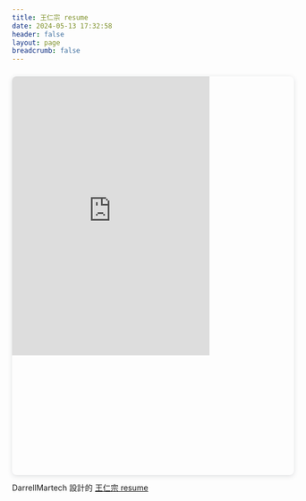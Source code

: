 ```yaml
---
title: 王仁宗 resume
date: 2024-05-13 17:32:58
header: false
layout: page
breadcrumb: false
---
```

<div style="position: relative; width: 100%; height: 0; padding-top: 141.4286%;
 padding-bottom: 0; box-shadow: 0 2px 8px 0 rgba(63,69,81,0.16); margin-top: 1.6em; margin-bottom: 0.9em; overflow: hidden;
 border-radius: 8px; will-change: transform;">
  <iframe loading="lazy" style="position: absolute; width: 70%; height: 70%; top: 0; left: 0; border: none; padding: 0;margin: 0;"
    src="https:&#x2F;&#x2F;www.canva.com&#x2F;design&#x2F;DAGEz7F6rmE&#x2F;3vROBCPKC3DesVAzhaVpuw&#x2F;view?embed" allowfullscreen="allowfullscreen" allow="fullscreen">
  </iframe>
</div>
DarrellMartech 設計的 <a href="https:&#x2F;&#x2F;www.canva.com&#x2F;design&#x2F;DAGEz7F6rmE&#x2F;3vROBCPKC3DesVAzhaVpuw&#x2F;view?utm_content=DAGEz7F6rmE&amp;utm_campaign=designshare&amp;utm_medium=embeds&amp;utm_source=link" target="_blank" rel="noopener">王仁宗 resume</a>